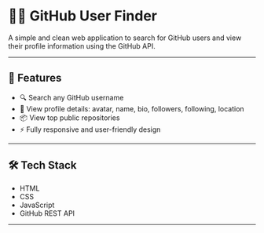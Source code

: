 # 🧑‍💻 GitHub User Finder

A simple and clean web application to search for GitHub users and view their profile information using the GitHub API.

---

 
## 🚀 Features

- 🔍 Search any GitHub username
- 👤 View profile details: avatar, name, bio, followers, following, location
- 📦 View top public repositories
- ⚡ Fully responsive and user-friendly design

---

## 🛠️ Tech Stack

- HTML
- CSS
- JavaScript
- GitHub REST API

---

 
